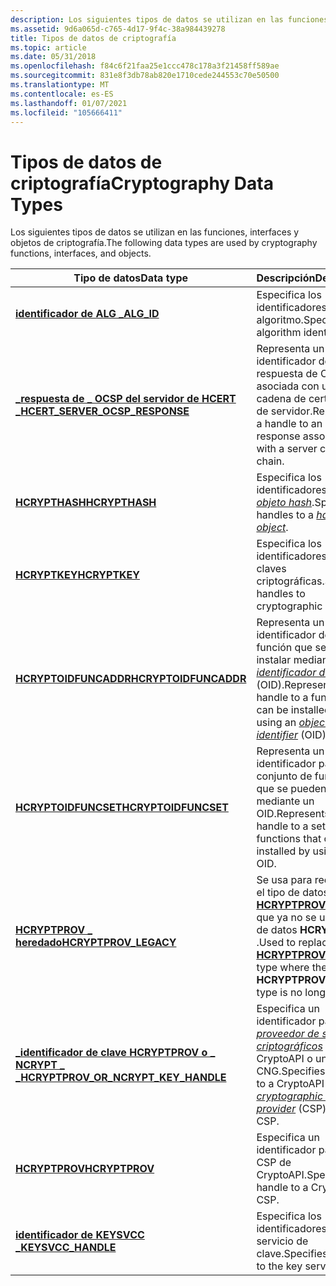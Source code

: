 ```yaml
---
description: Los siguientes tipos de datos se utilizan en las funciones, interfaces y objetos de criptografía.
ms.assetid: 9d6a065d-c765-4d17-9f4c-38a984439278
title: Tipos de datos de criptografía
ms.topic: article
ms.date: 05/31/2018
ms.openlocfilehash: f84c6f21faa25e1ccc478c178a3f21458ff589ae
ms.sourcegitcommit: 831e8f3db78ab820e1710cede244553c70e50500
ms.translationtype: MT
ms.contentlocale: es-ES
ms.lasthandoff: 01/07/2021
ms.locfileid: "105666411"
---
```

# <a name="cryptography-data-types"></a><span data-ttu-id="1ebdf-103">Tipos de datos de criptografía</span><span class="sxs-lookup"><span data-stu-id="1ebdf-103">Cryptography Data Types</span></span>

<span data-ttu-id="1ebdf-104">Los siguientes tipos de datos se utilizan en las funciones, interfaces y objetos de criptografía.</span><span class="sxs-lookup"><span data-stu-id="1ebdf-104">The following data types are used by cryptography functions, interfaces, and objects.</span></span>



| <span data-ttu-id="1ebdf-105">Tipo de datos</span><span class="sxs-lookup"><span data-stu-id="1ebdf-105">Data type</span></span>                                                                      | <span data-ttu-id="1ebdf-106">Descripción</span><span class="sxs-lookup"><span data-stu-id="1ebdf-106">Description</span></span>                                                                                                                                                                                      |
|--------------------------------------------------------------------------------|--------------------------------------------------------------------------------------------------------------------------------------------------------------------------------------------------|
| [<span data-ttu-id="1ebdf-107">**identificador de ALG \_**</span><span class="sxs-lookup"><span data-stu-id="1ebdf-107">**ALG\_ID**</span></span>](alg-id.md)                                                      | <span data-ttu-id="1ebdf-108">Especifica los identificadores de algoritmo.</span><span class="sxs-lookup"><span data-stu-id="1ebdf-108">Specifies algorithm identifiers.</span></span>                                                                                                                                                                 |
| [<span data-ttu-id="1ebdf-109">**\_respuesta de \_ OCSP del servidor de HCERT \_**</span><span class="sxs-lookup"><span data-stu-id="1ebdf-109">**HCERT\_SERVER\_OCSP\_RESPONSE**</span></span>](hcert-server-ocsp-response.md)            | <span data-ttu-id="1ebdf-110">Representa un identificador de una respuesta de OCSP asociada con una cadena de certificados de servidor.</span><span class="sxs-lookup"><span data-stu-id="1ebdf-110">Represents a handle to an OCSP response associated with a server certificate chain.</span></span>                                                                                                              |
| [<span data-ttu-id="1ebdf-111">**HCRYPTHASH**</span><span class="sxs-lookup"><span data-stu-id="1ebdf-111">**HCRYPTHASH**</span></span>](hcrypthash.md)                                               | <span data-ttu-id="1ebdf-112">Especifica los identificadores de un [*objeto hash*](../secgloss/h-gly.md).</span><span class="sxs-lookup"><span data-stu-id="1ebdf-112">Specifies handles to a [*hash object*](../secgloss/h-gly.md).</span></span>                                                                                      |
| [<span data-ttu-id="1ebdf-113">**HCRYPTKEY**</span><span class="sxs-lookup"><span data-stu-id="1ebdf-113">**HCRYPTKEY**</span></span>](hcryptkey.md)                                                 | <span data-ttu-id="1ebdf-114">Especifica los identificadores de las claves criptográficas.</span><span class="sxs-lookup"><span data-stu-id="1ebdf-114">Specifies handles to cryptographic keys.</span></span>                                                                                                                                                         |
| [<span data-ttu-id="1ebdf-115">**HCRYPTOIDFUNCADDR**</span><span class="sxs-lookup"><span data-stu-id="1ebdf-115">**HCRYPTOIDFUNCADDR**</span></span>](hcryptoidfuncaddr.md)                                 | <span data-ttu-id="1ebdf-116">Representa un identificador de una función que se puede instalar mediante un [*identificador de objeto*](../secgloss/o-gly.md) (OID).</span><span class="sxs-lookup"><span data-stu-id="1ebdf-116">Represents a handle to a function that can be installed by using an [*object identifier*](../secgloss/o-gly.md) (OID).</span></span>                 |
| [<span data-ttu-id="1ebdf-117">**HCRYPTOIDFUNCSET**</span><span class="sxs-lookup"><span data-stu-id="1ebdf-117">**HCRYPTOIDFUNCSET**</span></span>](hcryptoidfuncset.md)                                   | <span data-ttu-id="1ebdf-118">Representa un identificador para un conjunto de funciones que se pueden instalar mediante un OID.</span><span class="sxs-lookup"><span data-stu-id="1ebdf-118">Represents a handle to a set of functions that can be installed by using an OID.</span></span>                                                                                                                 |
| [<span data-ttu-id="1ebdf-119">**HCRYPTPROV \_ heredado**</span><span class="sxs-lookup"><span data-stu-id="1ebdf-119">**HCRYPTPROV\_LEGACY**</span></span>](hcryptprov-legacy.md)                                | <span data-ttu-id="1ebdf-120">Se usa para reemplazar el tipo de datos [**HCRYPTPROV**](hcryptprov.md) en el que ya no se usa el tipo de datos **HCRYPTPROV** .</span><span class="sxs-lookup"><span data-stu-id="1ebdf-120">Used to replace the [**HCRYPTPROV**](hcryptprov.md) data type where the **HCRYPTPROV** data type is no longer used.</span></span>                                                                             |
| [<span data-ttu-id="1ebdf-121">**\_identificador de clave HCRYPTPROV o \_ NCRYPT \_ \_**</span><span class="sxs-lookup"><span data-stu-id="1ebdf-121">**HCRYPTPROV\_OR\_NCRYPT\_KEY\_HANDLE**</span></span>](hcryptprov-or-ncrypt-key-handle.md) | <span data-ttu-id="1ebdf-122">Especifica un identificador para un [*proveedor de servicios criptográficos*](../secgloss/c-gly.md) (CSP) de CryptoAPI o un CSP de CNG.</span><span class="sxs-lookup"><span data-stu-id="1ebdf-122">Specifies a handle to a CryptoAPI [*cryptographic service provider*](../secgloss/c-gly.md) (CSP) or CNG CSP.</span></span> |
| [<span data-ttu-id="1ebdf-123">**HCRYPTPROV**</span><span class="sxs-lookup"><span data-stu-id="1ebdf-123">**HCRYPTPROV**</span></span>](hcryptprov.md)                                               | <span data-ttu-id="1ebdf-124">Especifica un identificador para un CSP de CryptoAPI.</span><span class="sxs-lookup"><span data-stu-id="1ebdf-124">Specifies a handle to a CryptoAPI CSP.</span></span>                                                                                                                                                           |
| [<span data-ttu-id="1ebdf-125">**identificador de KEYSVCC \_**</span><span class="sxs-lookup"><span data-stu-id="1ebdf-125">**KEYSVCC\_HANDLE**</span></span>](keysvcc-handle.md)                                      | <span data-ttu-id="1ebdf-126">Especifica los identificadores para el servicio de clave.</span><span class="sxs-lookup"><span data-stu-id="1ebdf-126">Specifies handles to the key service.</span></span>                                                                                                                                                            |



 

 

 

